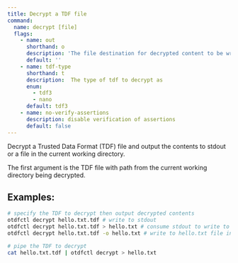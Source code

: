 ```yaml
---
title: Decrypt a TDF file
command:
  name: decrypt [file]
  flags:
    - name: out
      shorthand: o
      description: 'The file destination for decrypted content to be written instead of stdout.'
      default: ''
    - name: tdf-type
      shorthand: t
      description:  The type of tdf to decrypt as
      enum:
        - tdf3
        - nano
      default: tdf3
    - name: no-verify-assertions
      description: disable verification of assertions
      default: false
---
```


Decrypt a Trusted Data Format (TDF) file and output the contents to stdout or a file in the current working directory.

The first argument is the TDF file with path from the current working directory being decrypted.

## Examples:

```bash
# specify the TDF to decrypt then output decrypted contents
otdfctl decrypt hello.txt.tdf # write to stdout
otdfctl decrypt hello.txt.tdf > hello.txt # consume stdout to write to hello.txt file
otdfctl decrypt hello.txt.tdf -o hello.txt # write to hello.txt file instead of stdout

# pipe the TDF to decrypt
cat hello.txt.tdf | otdfctl decrypt > hello.txt
```
